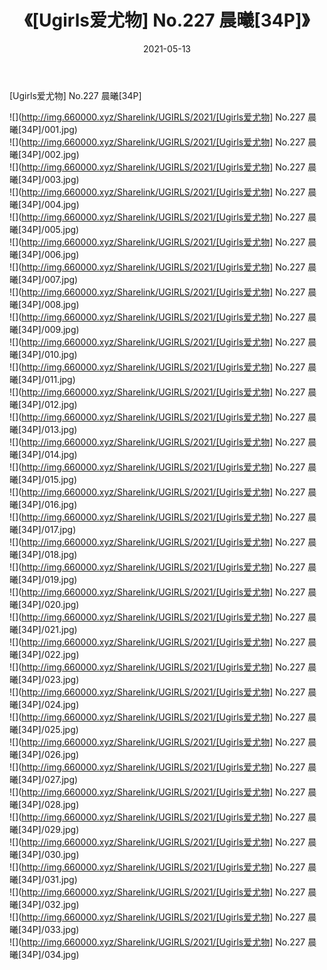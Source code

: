 ﻿---
layout: post
title:  《[Ugirls爱尤物] No.227 晨曦[34P]》
date:   2021-05-13
img: http://img.660000.xyz/Sharelink/UGIRLS/2021/[Ugirls爱尤物] No.227 晨曦[34P]/000.jpg
categories: [美女, 清纯, 唯美]
---

[Ugirls爱尤物] No.227 晨曦[34P]

  ![](http://img.660000.xyz/Sharelink/UGIRLS/2021/[Ugirls爱尤物] No.227 晨曦[34P]/001.jpg) <br> ![](http://img.660000.xyz/Sharelink/UGIRLS/2021/[Ugirls爱尤物] No.227 晨曦[34P]/002.jpg) <br> ![](http://img.660000.xyz/Sharelink/UGIRLS/2021/[Ugirls爱尤物] No.227 晨曦[34P]/003.jpg) <br> ![](http://img.660000.xyz/Sharelink/UGIRLS/2021/[Ugirls爱尤物] No.227 晨曦[34P]/004.jpg) <br> ![](http://img.660000.xyz/Sharelink/UGIRLS/2021/[Ugirls爱尤物] No.227 晨曦[34P]/005.jpg) <br> ![](http://img.660000.xyz/Sharelink/UGIRLS/2021/[Ugirls爱尤物] No.227 晨曦[34P]/006.jpg) <br> ![](http://img.660000.xyz/Sharelink/UGIRLS/2021/[Ugirls爱尤物] No.227 晨曦[34P]/007.jpg) <br> ![](http://img.660000.xyz/Sharelink/UGIRLS/2021/[Ugirls爱尤物] No.227 晨曦[34P]/008.jpg) <br> ![](http://img.660000.xyz/Sharelink/UGIRLS/2021/[Ugirls爱尤物] No.227 晨曦[34P]/009.jpg) <br> ![](http://img.660000.xyz/Sharelink/UGIRLS/2021/[Ugirls爱尤物] No.227 晨曦[34P]/010.jpg) <br> ![](http://img.660000.xyz/Sharelink/UGIRLS/2021/[Ugirls爱尤物] No.227 晨曦[34P]/011.jpg) <br> ![](http://img.660000.xyz/Sharelink/UGIRLS/2021/[Ugirls爱尤物] No.227 晨曦[34P]/012.jpg) <br> ![](http://img.660000.xyz/Sharelink/UGIRLS/2021/[Ugirls爱尤物] No.227 晨曦[34P]/013.jpg) <br> ![](http://img.660000.xyz/Sharelink/UGIRLS/2021/[Ugirls爱尤物] No.227 晨曦[34P]/014.jpg) <br> ![](http://img.660000.xyz/Sharelink/UGIRLS/2021/[Ugirls爱尤物] No.227 晨曦[34P]/015.jpg) <br> ![](http://img.660000.xyz/Sharelink/UGIRLS/2021/[Ugirls爱尤物] No.227 晨曦[34P]/016.jpg) <br> ![](http://img.660000.xyz/Sharelink/UGIRLS/2021/[Ugirls爱尤物] No.227 晨曦[34P]/017.jpg) <br> ![](http://img.660000.xyz/Sharelink/UGIRLS/2021/[Ugirls爱尤物] No.227 晨曦[34P]/018.jpg) <br> ![](http://img.660000.xyz/Sharelink/UGIRLS/2021/[Ugirls爱尤物] No.227 晨曦[34P]/019.jpg) <br> ![](http://img.660000.xyz/Sharelink/UGIRLS/2021/[Ugirls爱尤物] No.227 晨曦[34P]/020.jpg) <br> ![](http://img.660000.xyz/Sharelink/UGIRLS/2021/[Ugirls爱尤物] No.227 晨曦[34P]/021.jpg) <br> ![](http://img.660000.xyz/Sharelink/UGIRLS/2021/[Ugirls爱尤物] No.227 晨曦[34P]/022.jpg) <br> ![](http://img.660000.xyz/Sharelink/UGIRLS/2021/[Ugirls爱尤物] No.227 晨曦[34P]/023.jpg) <br> ![](http://img.660000.xyz/Sharelink/UGIRLS/2021/[Ugirls爱尤物] No.227 晨曦[34P]/024.jpg) <br> ![](http://img.660000.xyz/Sharelink/UGIRLS/2021/[Ugirls爱尤物] No.227 晨曦[34P]/025.jpg) <br> ![](http://img.660000.xyz/Sharelink/UGIRLS/2021/[Ugirls爱尤物] No.227 晨曦[34P]/026.jpg) <br> ![](http://img.660000.xyz/Sharelink/UGIRLS/2021/[Ugirls爱尤物] No.227 晨曦[34P]/027.jpg) <br> ![](http://img.660000.xyz/Sharelink/UGIRLS/2021/[Ugirls爱尤物] No.227 晨曦[34P]/028.jpg) <br> ![](http://img.660000.xyz/Sharelink/UGIRLS/2021/[Ugirls爱尤物] No.227 晨曦[34P]/029.jpg) <br> ![](http://img.660000.xyz/Sharelink/UGIRLS/2021/[Ugirls爱尤物] No.227 晨曦[34P]/030.jpg) <br> ![](http://img.660000.xyz/Sharelink/UGIRLS/2021/[Ugirls爱尤物] No.227 晨曦[34P]/031.jpg) <br> ![](http://img.660000.xyz/Sharelink/UGIRLS/2021/[Ugirls爱尤物] No.227 晨曦[34P]/032.jpg) <br> ![](http://img.660000.xyz/Sharelink/UGIRLS/2021/[Ugirls爱尤物] No.227 晨曦[34P]/033.jpg) <br> ![](http://img.660000.xyz/Sharelink/UGIRLS/2021/[Ugirls爱尤物] No.227 晨曦[34P]/034.jpg) <br>